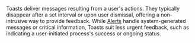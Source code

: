 Toasts deliver messages resulting from a user's actions. They typically disappear after a set interval or upon user dismissal, offering a non-intrusive way to provide feedback. While [Alerts](/components/alert) handle system-generated messages or critical information, Toasts suit less urgent feedback, such as indicating a user-initiated process's success or ongoing status.
